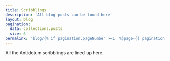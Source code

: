 ```yaml
---
title: Scribblings
description: 'All blog posts can be found here'
layout: blog
pagination:
  data: collections.posts
  size: 6
permalink: 'blog/{% if pagination.pageNumber >=1  %}page-{{ pagination.pageNumber + 1 }}/{% endif %}index.html'
---
```


All the Antidotum scribblings are lined up here. 
